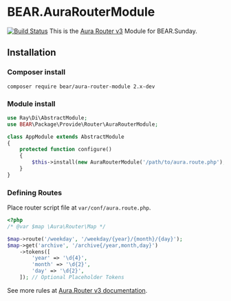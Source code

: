 # BEAR.AuraRouterModule

[![Build Status](https://travis-ci.org/bearsunday/BEAR.AuraRouterModule.svg?branch=2.x)](https://travis-ci.org/bearsunday/BEAR.AuraRouterModule)
This is the [Aura Router v3](https://github.com/auraphp/Aura.Router/tree/3.x) Module for BEAR.Sunday.


## Installation

### Composer install

```
composer require bear/aura-router-module 2.x-dev
```

### Module install

```php
use Ray\Di\AbstractModule;
use BEAR\Package\Provide\Router\AuraRouterModule;

class AppModule extends AbstractModule
{
    protected function configure()
    {
        $this->install(new AuraRouterModule('/path/to/aura.route.php');
    }
}
```

### Defining Routes

Place router script file at `var/conf/aura.route.php`.

```php
<?php
/* @var $map \Aura\Router\Map */

$map->route('/weekday', '/weekday/{year}/{month}/{day}');
$map->get('archive', '/archive{/year,month,day}')
    ->tokens([
        'year' => '\d{4}',
        'month' => '\d{2}',
        'day' => '\d{2}',
    ]); // Optional Placeholder Tokens
```

See more rules at [Aura.Router v3 documentation](https://github.com/auraphp/Aura.Router/blob/3.x/docs/defining-routes.md).
